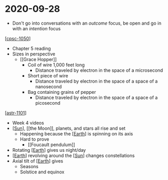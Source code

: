 # 2020-09-28

- Don't go into conversations with an _outcome_ focus, be open and go in with an _intention_ focus

[[cpsc-1050]]

- Chapter 5 reading
- Sizes in perspective
  - [[Grace Hopper]]
    - Coil of wire 1,000 feet long
      - Distance traveled by electron in the space of a microsecond
    - Short piece of wire
      - Distance traveled by electron in the space of a space of a nanosecond
    - Bag containing grains of pepper
      - Distance traveled by electron in the space of a space of a picosecond

[[astr-1101]]

- Week 4 videos
- [[Sun]], [[the Moon]], planets, and stars all rise and set
  - Happening because the [[Earth]] is spinning on its axis
  - Hard to prove
    - [[Foucault pendulum]]
- Rotating [[Earth]] gives us night/day
- [[Earth]] revolving around the [[Sun]] changes constellations
- Axial tilt of [[Earth]] gives
  - Seasons
  - Solstice and equinox

[//begin]: # "Autogenerated link references for markdown compatibility"
[cpsc-1050]: cpsc-1050 "CPSC 1050 - Introduction to Computer Science"
[grace-hopper]: grace-hopper "Grace Murray Hopper"
[astr-1101]: astr-1101 "ASTR 1101 - Intro to the Solar System"
[sun]: sun "Sun"
[the-moon]: the-moon "The Moon"
[earth]: earth "Earth 🜨"
[foucault-pendulum]: foucault-pendulum "Foucault Pendulum"
[//end]: # "Autogenerated link references"